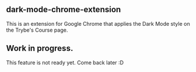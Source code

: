 ## dark-mode-chrome-extension
This is an extension for Google Chrome that applies the Dark Mode style on the Trybe's Course page.

## Work in progress.

This feature is not ready yet. Come back later :D
